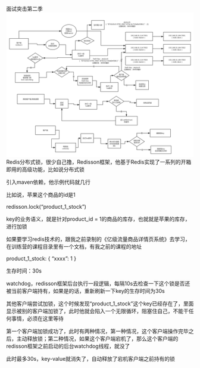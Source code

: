 
面试突击第二季
![distributed-lock](/docs/distributed-system/images/redis-distribute-lock.png)
Redis分布式锁，很少自己撸，Redisson框架，他基于Redis实现了一系列的开箱即用的高级功能，比如说分布式锁

引入maven依赖，他示例代码就几行

比如说，苹果这个商品的id是1

redisson.lock(“product_1_stock”)

key的业务语义，就是针对product_id = 1的商品的库存，也就就是苹果的库存，进行加锁

如果要学习redis技术的，跟我之前录制的《亿级流量商品详情页系统》去学习，在训练营的课程目录里有一个文档，有我之前的课程的地址


product_1_stock: {
“xxxx”: 1
}

生存时间：30s

watchdog，redisson框架后台执行一段逻辑，每隔10s去检查一下这个锁是否还被当前客户端持有，如果是的话，重新刷新一下key的生存时间为30s

其他客户端尝试加锁，这个时候发现“product_1_stock”这个key已经存在了，里面显示被别的客户端加锁了，此时他就会陷入一个无限循环，阻塞住自己，不能干任何事情，必须在这里等待


第一个客户端加锁成功了，此时有两种情况，第一种情况，这个客户端操作完毕之后，主动释放锁；第二种情况，如果这个客户端宕机了，那么这个客户端的redisson框架之前启动的后台watchdog线程，就没了

此时最多30s，key-value就消失了，自动释放了宕机客户端之前持有的锁






